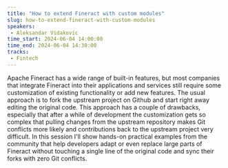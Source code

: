 ```yaml
---
title: "How to extend Fineract with custom modules"
slug: how-to-extend-fineract-with-custom-modules
speakers:
 - Aleksandar Vidakovic
time_start: 2024-06-04 14:00:00
time_end: 2024-06-04 14:30:00
tracks:
 - Fintech
---
```


Apache Fineract has a wide range of built-in features, but most companies that integrate Fineract into their applications and services still require some customization of existing functionality or add new features. The usual approach is to fork the upstream project on Github and start right away editing the original code. This approach has a couple of drawbacks, especially that after a while of development the customization gets so complex that pulling changes from the upstream repository makes Git conflicts more likely and contributions back to the upstream project very difficult. In this session I'll show hands-on practical examples from the community that help developers adapt or even replace large parts of Fineract without touching a single line of the original code and sync their forks with zero Git conflicts.
